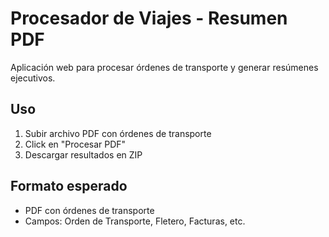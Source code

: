 # Procesador de Viajes - Resumen PDF

Aplicación web para procesar órdenes de transporte y generar resúmenes ejecutivos.

## Uso
1. Subir archivo PDF con órdenes de transporte
2. Click en "Procesar PDF"
3. Descargar resultados en ZIP

## Formato esperado
- PDF con órdenes de transporte
- Campos: Orden de Transporte, Fletero, Facturas, etc.